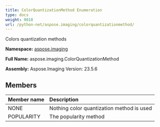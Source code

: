 ```yaml
---
title: ColorQuantizationMethod Enumeration
type: docs
weight: 9010
url: /python-net/aspose.imaging/colorquantizationmethod/
---
```


Colors quantization  methods

**Namespace:** [aspose.imaging](/imaging/python-net/aspose.imaging/)

**Full Name:** aspose.imaging.ColorQuantizationMethod

**Assembly:**  Aspose.Imaging Version: 23.5.6

## **Members**
|**Member name**|**Description**|
| :- | :- |
|NONE|Nothing color quantization method is used|
|POPULARITY|The popularity method|
